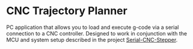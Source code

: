 # CNC Trajectory Planner
PC application that allows you to load and execute g-code via a serial connection to a CNC controller.
Designed to work in conjunction with the MCU and system setup described in the project [Serial-CNC-Stepper](https://github.com/Udhul/Serial-CNC-Stepper).
